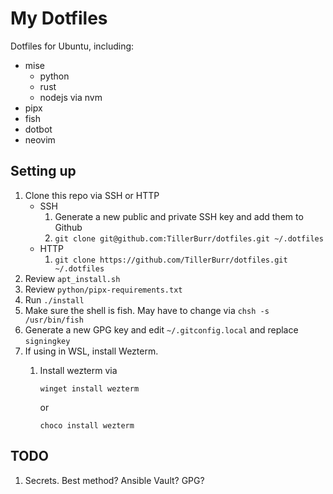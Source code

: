 # My Dotfiles

Dotfiles for Ubuntu, including:

- mise
    - python
    - rust
    - nodejs via nvm
- pipx
- fish
- dotbot
- neovim

## Setting up
1. Clone this repo via SSH or HTTP
    - SSH
        1. Generate a new public and private SSH key and add them to Github
        2. `git clone git@github.com:TillerBurr/dotfiles.git ~/.dotfiles`
    - HTTP
        1. `git clone https://github.com/TillerBurr/dotfiles.git ~/.dotfiles`
3. Review `apt_install.sh`
4. Review `python/pipx-requirements.txt`
5. Run `./install`
6. Make sure the shell is fish. May have to change via `chsh -s /usr/bin/fish`
7. Generate a new GPG key and edit `~/.gitconfig.local` and replace `signingkey`
8. If using in WSL, install Wezterm.
    1. Install wezterm via

        ```commandline
        winget install wezterm
        ```

        or

        ```commandline
        choco install wezterm
        ```





## TODO

1. Secrets. Best method? Ansible Vault? GPG?
